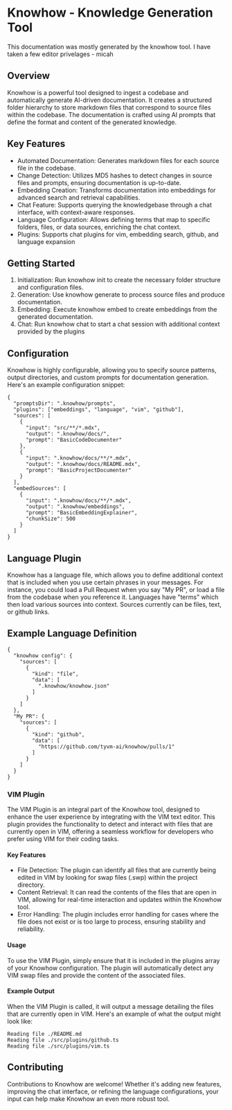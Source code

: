 # Knowhow - Knowledge Generation Tool
This documentation was mostly generated by the knowhow tool. I have taken a few editor privelages - micah

## Overview

Knowhow is a powerful tool designed to ingest a codebase and automatically generate AI-driven documentation. It creates a structured folder hierarchy to store markdown files that correspond to source files within the codebase. The documentation is crafted using AI prompts that define the format and content of the generated knowledge.

## Key Features

* Automated Documentation: Generates markdown files for each source file in the codebase.
* Change Detection: Utilizes MD5 hashes to detect changes in source files and prompts, ensuring documentation is up-to-date.
* Embedding Creation: Transforms documentation into embeddings for advanced search and retrieval capabilities.
* Chat Feature: Supports querying the knowledgebase through a chat interface, with context-aware responses.
* Language Configuration: Allows defining terms that map to specific folders, files, or data sources, enriching the chat context.
* Plugins: Supports chat plugins for vim, embedding search, github, and language expansion

## Getting Started

1. Initialization: Run knowhow init to create the necessary folder structure and configuration files.
2. Generation: Use knowhow generate to process source files and produce documentation.
3. Embedding: Execute knowhow embed to create embeddings from the generated documentation.
4. Chat: Run knowhow chat to start a chat session with additional context provided by the plugins

## Configuration

Knowhow is highly configurable, allowing you to specify source patterns, output directories, and custom prompts for documentation generation. Here's an example configuration snippet:

    {
      "promptsDir": ".knowhow/prompts",
      "plugins": ["embeddings", "language", "vim", "github"],
      "sources": [
        {
          "input": "src/**/*.mdx",
          "output": ".knowhow/docs/",
          "prompt": "BasicCodeDocumenter"
        },
        {
          "input": ".knowhow/docs/**/*.mdx",
          "output": ".knowhow/docs/README.mdx",
          "prompt": "BasicProjectDocumenter"
        }
      ],
      "embedSources": [
        {
          "input": ".knowhow/docs/**/*.mdx",
          "output": ".knowhow/embeddings",
          "prompt": "BasicEmbeddingExplainer",
          "chunkSize": 500
        }
      ]
    }

## Language Plugin

Knowhow has a language file, which allows you to define additional context that is included when you use certain phrases in your messages. For instance, you could load a Pull Request when you say "My PR", or load a file from the codebase when you reference it. Languages have "terms" which then load various sources into context. Sources currently can be files, text, or github links.

## Example Language Definition
    {
      "knowhow config": {
        "sources": [
          {
            "kind": "file",
            "data": [
              ".knowhow/knowhow.json"
            ]
          }
        ]
      },
      "My PR": {
        "sources": [
          {
            "kind": "github",
            "data": [
              "https://github.com/tyvm-ai/knowhow/pulls/1"
            ]
          }
        ]
      }
    }

### VIM Plugin

The VIM Plugin is an integral part of the Knowhow tool, designed to enhance the user experience by integrating with the VIM text editor. This plugin provides the functionality to detect and interact with files that are currently open in VIM, offering a seamless workflow for developers who prefer using VIM for their coding tasks.

#### Key Features

* File Detection: The plugin can identify all files that are currently being edited in VIM by looking for swap files (.swp) within the project directory.
* Content Retrieval: It can read the contents of the files that are open in VIM, allowing for real-time interaction and updates within the Knowhow tool.
* Error Handling: The plugin includes error handling for cases where the file does not exist or is too large to process, ensuring stability and reliability.

#### Usage

To use the VIM Plugin, simply ensure that it is included in the plugins array of your Knowhow configuration. The plugin will automatically detect any VIM swap files and provide the content of the associated files.

#### Example Output

When the VIM Plugin is called, it will output a message detailing the files that are currently open in VIM. Here's an example of what the output might look like:

    Reading file ./README.md
    Reading file ./src/plugins/github.ts
    Reading file ./src/plugins/vim.ts



## Contributing

Contributions to Knowhow are welcome! Whether it's adding new features, improving the chat interface, or refining the language configurations, your input can help make Knowhow an even more robust tool.


